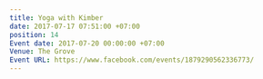 ```yaml
---
title: Yoga with Kimber
date: 2017-07-17 07:51:00 +07:00
position: 14
Event date: 2017-07-20 00:00:00 +07:00
Venue: The Grove
Event URL: https://www.facebook.com/events/1879290562336773/
---
```


